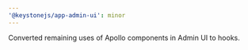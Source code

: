 ```yaml
---
'@keystonejs/app-admin-ui': minor
---
```


Converted remaining uses of Apollo components in Admin UI to hooks.
